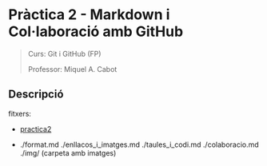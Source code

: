 # Pràctica 2 - Markdown i Col·laboració amb GitHub
> Curs: Git i GitHub (FP)
> 
> Professor: Miquel A. Cabot

## Descripció

fitxers:
   
- [practica2](./README.md)

- 
   ./format.md
   ./enllacos_i_imatges.md
   ./taules_i_codi.md
   ./colaboracio.md
   ./img/
   (carpeta amb imatges)
   ```

